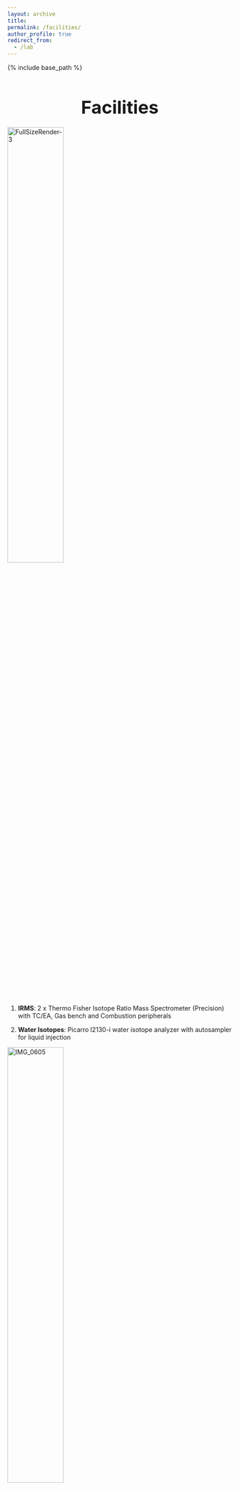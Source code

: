```yaml
---
layout: archive
title:
permalink: /facilities/
author_profile: true
redirect_from:
  - /lab
---
```


{% include base_path %}

<h1 style="font-size: 40px; font-weight: bold; text-align: center; margin-bottom: 0.5em;">Facilities</h1>

<img src="http://berkelha.people.uic.edu/wp-content/uploads/FullSizeRender-3.jpg" alt="FullSizeRender-3" style="width: 50%; height: auto;"><br>
1) **IRMS**: 2 x Thermo Fisher Isotope Ratio Mass Spectrometer (Precision) with TC/EA, Gas bench and Combustion peripherals

2) **Water Isotopes**: Picarro l2130-i water isotope analyzer with autosampler for liquid injection<br>
<img src="http://berkelha.people.uic.edu/wp-content/uploads/IMG_0605.jpg" alt="IMG_0605" style="width: 50%; height: auto;">

3) **Carbon Gas Isotopes**: Picarro 13CH4 and 13CO2 analyzer

4) **Carbonyl sulfide**: Los Gatos Research Inc. OCS/CO/CO2 Analyzer

5) FLIR Ex53 **Thermal Camera**.

6) MicroAeth MA200 **Black Carbon** Analyzer

7) Wet lab/dry lab with extraction lines, balance, microscopes, drying oven, fume hood, muffle furnace, freeze dryer, chest freezer.

8) **Computing**: 2 High performance computing nodes. Specs: Intel(R) Xeon(R) CPU E5-2670 2.60GHz, 16 Cores, Cache Size : 20MB, Manufacturer’s model number : DELL ‘PowerEdge R620′, Chipset : Intel Corporation C600/X79 series, 128GB RAM, 1TB on-board hard drive<br>
<img src="http://berkelha.people.uic.edu/wp-content/uploads/2014/11/L1020082-1000x562.jpg" alt="L1020082-1000x562" style="width: 50%; height: auto;">
